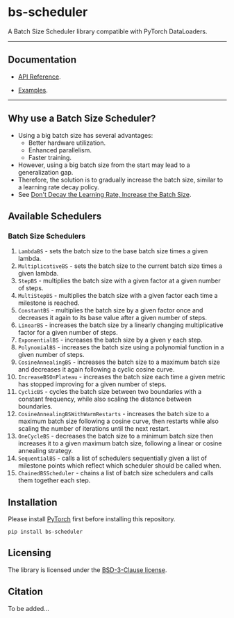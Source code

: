 # bs-scheduler

A Batch Size Scheduler library compatible with PyTorch DataLoaders.

*** 

## Documentation

* [API Reference](https://ancestor-mithril.github.io/bs-scheduler).

* [Examples](https://ancestor-mithril.github.io/bs-scheduler/tutorials).

<!--For Release Notes, see TODO. -->

***

## Why use a Batch Size Scheduler?

* Using a big batch size has several advantages:
  * Better hardware utilization.
  * Enhanced parallelism.
  * Faster training.
* However, using a big batch size from the start may lead to a generalization gap.
* Therefore, the solution is to gradually increase the batch size, similar to a learning rate decay policy.
* See [Don't Decay the Learning Rate, Increase the Batch Size](https://arxiv.org/abs/1711.00489).


## Available Schedulers

### Batch Size Schedulers

1. `LambdaBS` - sets the batch size to the base batch size times a given lambda.
2. `MultiplicativeBS` - sets the batch size to the current batch size times a given lambda.
3. `StepBS` - multiplies the batch size with a given factor at a given number of steps.
4. `MultiStepBS` - multiplies the batch size with a given factor each time a milestone is reached.
5. `ConstantBS` - multiplies the batch size by a given factor once and decreases it again to its base value after a
   given number of steps.
6. `LinearBS` - increases the batch size by a linearly changing multiplicative factor for a given number of steps.
7. `ExponentialBS` - increases the batch size by a given $\gamma$ each step.
8. `PolynomialBS` - increases the batch size using a polynomial function in a given number of steps.
9. `CosineAnnealingBS` - increases the batch size to a maximum batch size and decreases it again following a cyclic
   cosine curve.
10. `IncreaseBSOnPlateau` - increases the batch size each time a given metric has stopped improving for a given number
    of steps.
11. `CyclicBS` - cycles the batch size between two boundaries with a constant frequency, while also scaling the
    distance between boundaries.
12. `CosineAnnealingBSWithWarmRestarts` - increases the batch size to a maximum batch size following a cosine curve,
    then restarts while also scaling the number of iterations until the next restart.
13. `OneCycleBS` - decreases the batch size to a minimum batch size then increases it to a given maximum batch size,
    following a linear or cosine annealing strategy.
14. `SequentialBS` - calls a list of schedulers sequentially given a list of milestone points which reflect which
    scheduler should be called when.
15. `ChainedBSScheduler` - chains a list of batch size schedulers and calls them together each step.

<!--

## Quick Start

TODO.

-->

## Installation

Please install [PyTorch](https://github.com/pytorch/pytorch) first before installing this repository.

```
pip install bs-scheduler
```

## Licensing

The library is licensed under the [BSD-3-Clause license](LICENSE).

## Citation

To be added...

<!--Citation: TODO. -->
